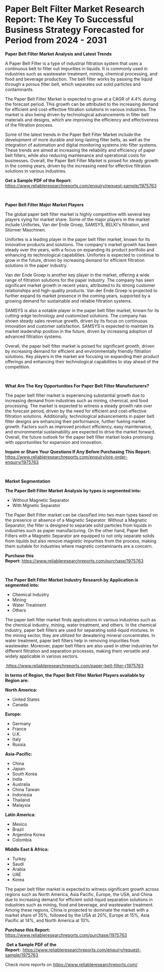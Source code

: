 <p><h1>Paper Belt Filter Market Research Report: The Key To Successful Business Strategy Forecasted for Period from 2024 - 2031</h1></p><p><strong>Paper Belt Filter Market Analysis and Latest Trends</strong></p>
<p><p>A Paper Belt Filter is a type of industrial filtration system that uses a continuous belt to filter out impurities in liquids. It is commonly used in industries such as wastewater treatment, mining, chemical processing, and food and beverage production. The belt filter works by passing the liquid through a porous filter belt, which separates out solid particles and contaminants.</p><p>The Paper Belt Filter Market is expected to grow at a CAGR of 4.4% during the forecast period. This growth can be attributed to the increasing demand for efficient and cost-effective filtration solutions in various industries. The market is also being driven by technological advancements in filter belt materials and designs, which are improving the efficiency and effectiveness of the filtration process.</p><p>Some of the latest trends in the Paper Belt Filter Market include the development of more durable and long-lasting filter belts, as well as the integration of automation and digital monitoring systems into filter systems. These trends are aimed at increasing the reliability and efficiency of paper belt filters, while also reducing maintenance and operational costs for businesses. Overall, the Paper Belt Filter Market is poised for steady growth in the coming years, driven by the increasing need for effective filtration solutions in various industries.</p></p>
<p><strong>Get a Sample PDF of the Report:&nbsp;</strong> <a href="https://www.reliableresearchreports.com/enquiry/request-sample/1975763">https://www.reliableresearchreports.com/enquiry/request-sample/1975763</a></p>
<p>&nbsp;</p>
<p><strong>Paper Belt Filter Major Market Players</strong></p>
<p><p>The global paper belt filter market is highly competitive with several key players vying for market share. Some of the major players in the market include Unifortes, Van der Ende Groep, SAMSYS, BELKI's filtration, and Stürmer Maschinen. </p><p>Unifortes is a leading player in the paper belt filter market, known for its innovative products and solutions. The company's market growth has been steady over the years, with a focus on expanding its product portfolio and enhancing its technological capabilities. Unifortes is expected to continue to grow in the future, driven by increasing demand for efficient filtration solutions in the paper industry.</p><p>Van der Ende Groep is another key player in the market, offering a wide range of filtration solutions for the paper industry. The company has seen significant market growth in recent years, attributed to its strong customer relationships and high-quality products. Van der Ende Groep is projected to further expand its market presence in the coming years, supported by a growing demand for sustainable and reliable filtration systems.</p><p>SAMSYS is also a notable player in the paper belt filter market, known for its cutting-edge technology and customized solutions. The company has shown steady sales revenue growth, driven by its focus on continuous innovation and customer satisfaction. SAMSYS is expected to maintain its market leadership position in the future, driven by increasing adoption of advanced filtration systems.</p><p>Overall, the paper belt filter market is poised for significant growth, driven by increasing demand for efficient and environmentally friendly filtration solutions. Key players in the market are focusing on expanding their product offerings and enhancing their technological capabilities to stay ahead of the competition.</p></p>
<p>&nbsp;</p>
<p><strong>What Are The Key Opportunities For Paper Belt Filter Manufacturers?</strong></p>
<p><p>The paper belt filter market is experiencing substantial growth due to increasing demand from industries such as mining, chemical, and food processing. The market is expected to witness a steady growth rate over the forecast period, driven by the need for efficient and cost-effective filtration solutions. Additionally, technological advancements in paper belt filter designs are enhancing their performance, further fueling market growth. Factors such as improved product efficiency, easy maintenance, and environmental sustainability are expected to drive the market forward. Overall, the future outlook for the paper belt filter market looks promising with opportunities for expansion and innovation.</p></p>
<p><strong>Inquire or Share Your Questions If Any Before Purchasing This Report:</strong> <a href="https://www.reliableresearchreports.com/enquiry/pre-order-enquiry/1975763">https://www.reliableresearchreports.com/enquiry/pre-order-enquiry/1975763</a></p>
<p>&nbsp;</p>
<p><strong>Market Segmentation</strong></p>
<p><strong>The Paper Belt Filter Market Analysis by types is segmented into:</strong></p>
<p><ul><li>Without Magnetic Separator</li><li>With Mgnetic Separator</li></ul></p>
<p><p>The Paper Belt Filter market can be classified into two main types based on the presence or absence of a Magnetic Separator. Without a Magnetic Separator, the filter is designed to separate solid particles from liquids in industries such as paper manufacturing. On the other hand, Paper Belt Filters with a Magnetic Separator are equipped to not only separate solids from liquids but also remove magnetic impurities from the process, making them suitable for industries where magnetic contaminants are a concern.</p></p>
<p><strong>Purchase this Report:&nbsp;</strong><a href="https://www.reliableresearchreports.com/purchase/1975763">https://www.reliableresearchreports.com/purchase/1975763</a></p>
<p>&nbsp;</p>
<p><strong>The Paper Belt Filter Market Industry Research by Application is segmented into:</strong></p>
<p><ul><li>Chemical Industry</li><li>Mining</li><li>Water Treatment</li><li>Others</li></ul></p>
<p><p>The paper belt filter market finds applications in various industries such as the chemical industry, mining, water treatment, and others. In the chemical industry, paper belt filters are used for separating solid-liquid mixtures. In the mining sector, they are utilized for dewatering mineral concentrates. In water treatment, paper belt filters help in removing impurities from wastewater. Moreover, paper belt filters are also used in other industries for different filtration and separation processes, making them versatile and widely applicable in various sectors.</p></p>
<p><a href="https://www.reliableresearchreports.com/paper-belt-filter-r1975763">&nbsp;https://www.reliableresearchreports.com/paper-belt-filter-r1975763</a></p>
<p><strong>In terms of Region, the Paper Belt Filter Market Players available by Region are:</strong></p>
<p>
    <p> <strong> North America: </strong>
        <ul>
            <li>United States</li>
            <li>Canada</li>
        </ul>
        </p> 
    <p> <strong> Europe: </strong>
        <ul>
            <li>Germany</li>
            <li>France</li>
            <li>U.K.</li>
            <li>Italy</li>
            <li>Russia</li>
        </ul>
        </p> 
    <p> <strong> Asia-Pacific: </strong>
        <ul>
            <li>China</li>
            <li>Japan</li>
            <li>South Korea</li>
            <li>India</li>
            <li>Australia</li>
            <li>China Taiwan</li>
            <li>Indonesia</li>
            <li>Thailand</li>
            <li>Malaysia</li>
        </ul>
        </p> 
    <p> <strong> Latin America: </strong>
        <ul>
            <li>Mexico</li>
            <li>Brazil</li>
            <li>Argentina Korea</li>
            <li>Colombia</li>
        </ul>
        </p> 
    <p> <strong> Middle East & Africa: </strong>
        <ul>
            <li>Turkey</li>
            <li>Saudi</li>
            <li>Arabia</li>
            <li>UAE</li>
            <li>Korea</li>
        </ul>
    </p>
    </p>
<p><p>The paper belt filter market is expected to witness significant growth across regions such as North America, Asia Pacific, Europe, the USA, and China due to increasing demand for efficient solid-liquid separation solutions in industries such as mining, food and beverage, and wastewater treatment. Among these regions, China is projected to dominate the market with a market share of 35%, followed by the USA at 20%, Europe at 15%, Asia Pacific at 14%, and North America at 10%.</p></p>
<p><strong>Purchase this Report: </strong><a href="https://www.reliableresearchreports.com/purchase/1975763">https://www.reliableresearchreports.com/purchase/1975763</a></p>
<p>&nbsp;<strong>Get a Sample PDF of the Report:&nbsp;&nbsp;</strong><a href="https://www.reliableresearchreports.com/enquiry/request-sample/1975763">https://www.reliableresearchreports.com/enquiry/request-sample/1975763</a></p>
<p><strong></strong></p>
<p>Check more reports on <a href="https://www.reliableresearchreports.com/">https://www.reliableresearchreports.com/</a></p>